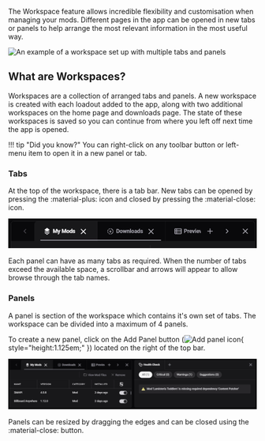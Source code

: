 The Workspace feature allows incredible flexibility and customisation when managing your mods. Different pages in the app can be opened in new tabs or panels to help arrange the most relevant information in the most useful way. 

![An example of a workspace set up with multiple tabs and panels](../images/0.5.2/WorkspacesExample.webp)

## What are Workspaces?
Workspaces are a collection of arranged tabs and panels. A new workspace is created with each loadout added to the app, along with two additional workspaces on the home page and downloads page. The state of these workspaces is saved so you can continue from where you left off next time the app is opened. 

!!! tip "Did you know?"
    You can right-click on any toolbar button or left-menu item to open it in a new panel or tab.


### Tabs
At the top of the workspace, there is a tab bar. New tabs can be opened by pressing the :material-plus: icon and closed by pressing the :material-close: icon.

![The tab bar showing several open tabs](../images/0.6.0/TabBar.webp)

Each panel can have as many tabs as required. When the number of tabs exceed the available space, a scrollbar and arrows will appear to allow browse through the tab names. 


### Panels

A panel is section of the workspace which contains it's own set of tabs. The workspace can be divided into a maximum of 4 panels. 

To create a new panel, click on the Add Panel button (![Add panel icon](../images/add-panel-icon.svg "Add Panel"){ style="height:1.125em;" }) located on the right of the top bar.

![The two small panels side-by-side.](../images/0.6.0/PanelsExample.webp)

Panels can be resized by dragging the edges and can be closed using the :material-close: button. 
